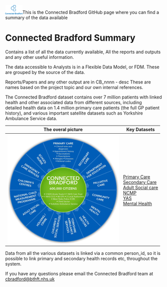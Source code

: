 <a href="https://www.bradfordresearch.nhs.uk/our-research-teams/connected-bradford/">
  <img align="left" alt="ConnectedBradford" width="55px" src="https://github.com/ShoreRob1/Images/blob/main/CB%20logo%201.png?raw=true" />
</a>

This is the Connected Bradford GitHub page where you can find a summary of the data available 
# Connected Bradford Summary

Contains a list of all the data currently available, 
All the reports and outputs and any other useful information.

The data accessible to Analysts is in a Flexible Data Model, or FDM. These are grouped by the source of the data.

Reports/Papers and any other output are in CB_nnnn - desc 
These are names based on the project topic and our own internal references.

The Connected Bradford dataset contains over 7 million patients with linked health and other associated data from different sources, including  
detailed health data on 1.4 million primary care patients (the full GP patient history), and various important satellite datasets such as Yorkshire Ambulance Service data.

|        The overal picture                                                                                                                                              |  Key Datasets   |
| --------------------------------------------------------------------------------------------------------------------------------------------------- | ------------- |
| <a href="https://github.com/ConnectedBradford/">
  <img  alt="ConnectedBradford" width="355px" class="center" src="https://github.com/ConnectedBradford/.github/blob/main/CBrad.gif?raw=true" /> </a>  | [Primary Care](https://github.com/ConnectedBradford/CB_FDM_PrimaryCare) <br /> [Secondary Care](https://github.com/ConnectedBradford/CB_FDM_Warehouse_ALL) <br /> [Adult Social care](https://github.com/ConnectedBradford/CB_FDM_AdultSocialCare)  <br /> [NCMP](https://github.com/ConnectedBradford/CB_FDM_NCMP)  <br /> [YAS](https://github.com/ConnectedBradford/CB_FDM_YAS)  <br /> [Mental Health](https://github.com/ConnectedBradford/CB_FDM_BDCT)   | 


Data from all the various datasets is linked via a common person_id, so it is possible to link primary 
and secondary health records etc, throughout the system.

If you have any questions please email the Connected Bradford team at cbradford@bthft.nhs.uk


